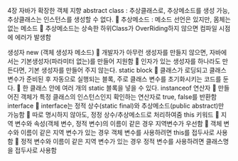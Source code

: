 4장 자바가 확장한 객체 지향
abstract class : 
추상클래스로, 추상메소드를 생성 가능, 추상클래스는 인스턴스를 생성할 수 없다.
	추상메소드 : 메소드 선언은 있지만, 몸체는 없는 메소드
	추상메소드는 상속한 하위Class가 OverRiding하지 않으면 컴파일 시점에 에러가 발생함

생성자 new (객체 생성자 메소드)
	개발자가 아무런 생성자를 만들지 않으면, 자바에서는 기본생성자(파라미터 없는)를 만들어 지원함
	인자가 있는 생성자를 하나라도 만든다면, 기본 생성자를 만들어 주지 않는다.
static block
	클래스가 로딩되고 클래스 변수가 준비된 후 자동으로 실행되는 블록, 주로 클래스 변수를 초기화시키는 코드를 둔다.
	한 클래스 안에 여러 개의 static 블록을 넣을 수 있다.
instanceof 연산자
	만들어진 객체가 특정 클래스의 인스턴스인지 확인하는 연산자로 true, false를 반환함
interface
	interface는 정적 상수(static final)와 추상메소드(public abstract)만 가능함
	따로 명시하지 않아도, 정정 상수/추상메소드로 처리하여줌
this 키워드
	지역 변수와 속성(객체 변수, 정적 변수)의 이름이 같은 경우 지역변수가 우선함
	객체 변수와 이름이 같은 지역 변수가 있는 경우 객체 변수를 사용하려면 this를 접두사로 사용함
	정적 변수와 이름이 같은 지역 변수가 있는 경우 정적 변수를 사용하려면 클래스명을 접두사로 사용함
